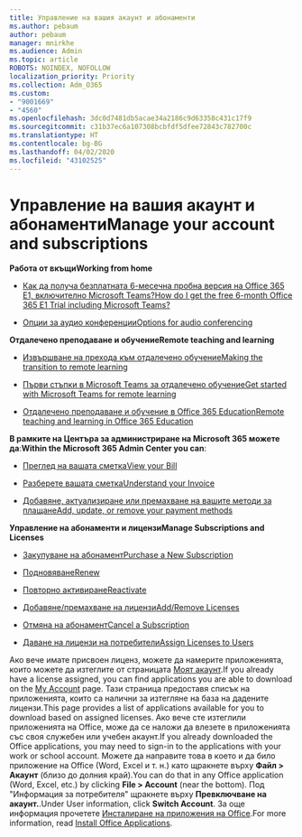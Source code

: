 ```yaml
---
title: Управление на вашия акаунт и абонаменти
ms.author: pebaum
author: pebaum
manager: mnirkhe
ms.audience: Admin
ms.topic: article
ROBOTS: NOINDEX, NOFOLLOW
localization_priority: Priority
ms.collection: Adm_O365
ms.custom:
- "9001669"
- "4560"
ms.openlocfilehash: 3dc0d7481db5acae34a2186c9d63358c431c17f9
ms.sourcegitcommit: c31b37ec6a107308bcbfdf5dfee72843c782700c
ms.translationtype: HT
ms.contentlocale: bg-BG
ms.lasthandoff: 04/02/2020
ms.locfileid: "43102525"
---
```

# <a name="manage-your-account-and-subscriptions"></a><span data-ttu-id="8e029-102">Управление на вашия акаунт и абонаменти</span><span class="sxs-lookup"><span data-stu-id="8e029-102">Manage your account and subscriptions</span></span>

<span data-ttu-id="8e029-103">**Работа от вкъщи**</span><span class="sxs-lookup"><span data-stu-id="8e029-103">**Working from home**</span></span>
- [<span data-ttu-id="8e029-104">Как да получа безплатната 6-месечна пробна версия на Office 365 E1, включително Microsoft Teams?</span><span class="sxs-lookup"><span data-stu-id="8e029-104">How do I get the free 6-month Office 365 E1 Trial including Microsoft Teams?</span></span>](https://docs.microsoft.com/MicrosoftTeams/e1-trial-license)

- [<span data-ttu-id="8e029-105">Опции за аудио конференции</span><span class="sxs-lookup"><span data-stu-id="8e029-105">Options for audio conferencing</span></span>](https://docs.microsoft.com/alchemyinsights/options-for-audio-conferencing)

<span data-ttu-id="8e029-106">**Отдалечено преподаване и обучение**</span><span class="sxs-lookup"><span data-stu-id="8e029-106">**Remote teaching and learning**</span></span>

- [<span data-ttu-id="8e029-107">Извършване на прехода към отдалечено обучение</span><span class="sxs-lookup"><span data-stu-id="8e029-107">Making the transition to remote learning</span></span>](https://www.microsoft.com/education/remote-learning)

- [<span data-ttu-id="8e029-108">Първи стъпки в Microsoft Teams за отдалечено обучение</span><span class="sxs-lookup"><span data-stu-id="8e029-108">Get started with Microsoft Teams for remote learning</span></span>](https://docs.microsoft.com/MicrosoftTeams/remote-learning-edu)

- [<span data-ttu-id="8e029-109">Отдалечено преподаване и обучение в Office 365 Education</span><span class="sxs-lookup"><span data-stu-id="8e029-109">Remote teaching and learning in Office 365 Education</span></span>](https://docs.microsoft.com/MicrosoftTeams/remote-learning-edu)

<span data-ttu-id="8e029-110">**В рамките на Центъра за администриране на Microsoft 365 можете да**:</span><span class="sxs-lookup"><span data-stu-id="8e029-110">**Within the Microsoft 365 Admin Center you can**:</span></span> 

- [<span data-ttu-id="8e029-111">Преглед на вашата сметка</span><span class="sxs-lookup"><span data-stu-id="8e029-111">View your Bill</span></span>](https://docs.microsoft.com/microsoft-365/commerce/billing-and-payments/view-your-bill-or-invoice) 

- [<span data-ttu-id="8e029-112">Разберете вашата сметка</span><span class="sxs-lookup"><span data-stu-id="8e029-112">Understand your Invoice</span></span>](https://docs.microsoft.com/microsoft-365/commerce/billing-and-payments/understand-your-invoice)

- [<span data-ttu-id="8e029-113">Добавяне, актуализиране или премахване на вашите методи за плащане</span><span class="sxs-lookup"><span data-stu-id="8e029-113">Add, update, or remove your payment methods</span></span>](https://docs.microsoft.com/microsoft-365/commerce/billing-and-payments/add-update-or-remove-credit-card-or-bank-account)

<span data-ttu-id="8e029-114">**Управление на абонаменти и лицензи**</span><span class="sxs-lookup"><span data-stu-id="8e029-114">**Manage Subscriptions and Licenses**</span></span> 

- [<span data-ttu-id="8e029-115">Закупуване на абонамент</span><span class="sxs-lookup"><span data-stu-id="8e029-115">Purchase a New Subscription</span></span>](https://docs.microsoft.com/microsoft-365/commerce/subscriptions/upgrade-to-different-plan)

- [<span data-ttu-id="8e029-116">Подновяване</span><span class="sxs-lookup"><span data-stu-id="8e029-116">Renew</span></span>](https://docs.microsoft.com/microsoft-365/commerce/subscriptions/renew-your-subscription) 

- [<span data-ttu-id="8e029-117">Повторно активиране</span><span class="sxs-lookup"><span data-stu-id="8e029-117">Reactivate</span></span>](https://docs.microsoft.com/microsoft-365/commerce/subscriptions/reactivate-your-subscription)

- [<span data-ttu-id="8e029-118">Добавяне/премахване на лицензи</span><span class="sxs-lookup"><span data-stu-id="8e029-118">Add/Remove Licenses</span></span>](https://docs.microsoft.com/microsoft-365/commerce/licenses/buy-licenses)

- [<span data-ttu-id="8e029-119">Отмяна на абонамент</span><span class="sxs-lookup"><span data-stu-id="8e029-119">Cancel a Subscription</span></span>](https://docs.microsoft.com/microsoft-365/commerce/subscriptions/cancel-your-subscription)

- [<span data-ttu-id="8e029-120">Даване на лицензи на потребители</span><span class="sxs-lookup"><span data-stu-id="8e029-120">Assign Licenses to Users</span></span>](https://docs.microsoft.com/microsoft-365/admin/manage/assign-licenses-to-users)

<span data-ttu-id="8e029-121">Ако вече имате присвоен лиценз, можете да намерите приложенията, които можете да изтеглите от страницата [Моят акаунт](https://portal.office.com/account/#installs).</span><span class="sxs-lookup"><span data-stu-id="8e029-121">If you already have a license assigned, you can find applications you are able to download on the [My Account](https://portal.office.com/account/#installs) page.</span></span> <span data-ttu-id="8e029-122">Тази страница предоставя списък на приложенията, които са налични за изтегляне на база на дадените лицензи.</span><span class="sxs-lookup"><span data-stu-id="8e029-122">This page provides a list of applications available for you to download based on assigned licenses.</span></span> <span data-ttu-id="8e029-123">Ако вече сте изтеглили приложенията на Office, може да се наложи да влезете в приложенията със своя служебен или учебен акаунт.</span><span class="sxs-lookup"><span data-stu-id="8e029-123">If you already downloaded the Office applications, you may need to sign-in to the applications with your work or school account.</span></span> <span data-ttu-id="8e029-124">Можете да направите това в което и да било приложение на Office (Word, Excel и т. н.) като щракнете върху **Файл > Акаунт** (близо до долния край).</span><span class="sxs-lookup"><span data-stu-id="8e029-124">You can do that in any Office application (Word, Excel, etc.) by clicking **File > Account** (near the bottom).</span></span> <span data-ttu-id="8e029-125">Под "Информация за потребителя" щракнете върху **Превключване на акаунт.**.</span><span class="sxs-lookup"><span data-stu-id="8e029-125">Under User information, click **Switch Account**.</span></span> <span data-ttu-id="8e029-126">За още информация прочетете [Инсталиране на приложения на Office](https://docs.microsoft.com/microsoft-365/admin/setup/install-applications).</span><span class="sxs-lookup"><span data-stu-id="8e029-126">For more information, read [Install Office Applications](https://docs.microsoft.com/microsoft-365/admin/setup/install-applications).</span></span> 
